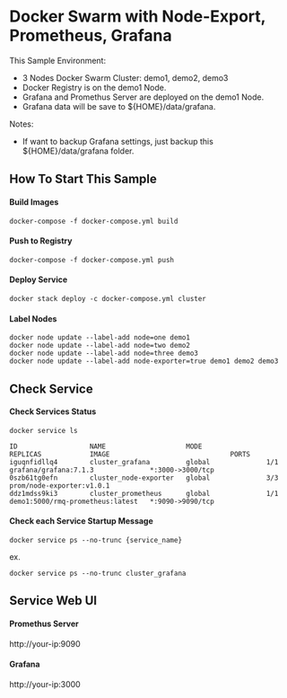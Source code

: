 # Docker Swarm with Node-Export, Prometheus, Grafana 

This Sample Environment:

* 3 Nodes Docker Swarm Cluster: demo1, demo2, demo3
* Docker Registry is on the demo1 Node.
* Grafana and Promethus Server are deployed on the demo1 Node.
* Grafana data will be save to ${HOME}/data/grafana.

Notes:

* If want to backup Grafana settings, just backup this ${HOME}/data/grafana folder.

How To Start This Sample
----

#### Build Images
```shell script
docker-compose -f docker-compose.yml build
```

#### Push to Registry
```shell script
docker-compose -f docker-compose.yml push
```

#### Deploy Service
```shell script
docker stack deploy -c docker-compose.yml cluster
```

#### Label Nodes
```shell script
docker node update --label-add node=one demo1
docker node update --label-add node=two demo2
docker node update --label-add node=three demo3
docker node update --label-add node-exporter=true demo1 demo2 demo3
```

Check Service
----

#### Check Services Status
```shell script
docker service ls
```

```shell script
ID                  NAME                    MODE                REPLICAS            IMAGE                              PORTS
iguqnfidllq4        cluster_grafana         global              1/1                 grafana/grafana:7.1.3              *:3000->3000/tcp
0szb61tg0efn        cluster_node-exporter   global              3/3                 prom/node-exporter:v1.0.1
ddz1mdss9ki3        cluster_prometheus      global              1/1                 demo1:5000/rmq-prometheus:latest   *:9090->9090/tcp
```

#### Check each Service Startup Message
```shell script
docker service ps --no-trunc {service_name}
```
ex. 
```shell script
docker service ps --no-trunc cluster_grafana
```

Service Web UI
----

#### Promethus Server

http://your-ip:9090

#### Grafana

http://your-ip:3000